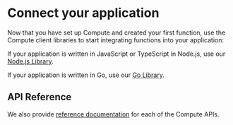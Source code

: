 # Connect your application

Now that you have set up Compute and created your first function, use the Compute client libraries to start integrating functions into your application:

If your application is written in JavaScript or TypeScript in Node.js, use our [Node.js Library](./client-libraries/nodejs.md). 

If your application is written in Go, use our [Go Library](./client-libraries/golang.md). 
## API Reference
We also provide [reference documentation](https://suborbital-compute.readme.io/reference/api-reference) for each of the Compute APIs.